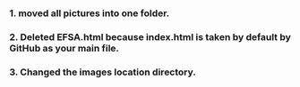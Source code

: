### 1. moved all pictures into one folder.
### 2. Deleted EFSA.html because index.html is taken by default by GitHub as your main file.
### 3. Changed the images location directory.